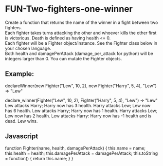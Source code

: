 # FUN-Two-fighters-one-winner
Create a function that returns the name of the winner in a fight between two fighters.  
Each fighter takes turns attacking the other and whoever kills the other first is victorious.  Death is defined as having health &lt;= 0.  
Each fighter will be a Fighter object/instance. See the Fighter class below in your chosen language.  
Both health and damagePerAttack (damage_per_attack for python) will be integers larger than 0. You can mutate the Fighter objects.

## Example:

  declareWinner(new Fighter("Lew", 10, 2), new Fighter("Harry", 5, 4), "Lew") => "Lew"

  declare_winner(Fighter("Lew", 10, 2), Fighter("Harry", 5, 4), "Lew") => "Lew"
  Lew attacks Harry; Harry now has 3 health.
  Harry attacks Lew; Lew now has 6 health.
  Lew attacks Harry; Harry now has 1 health.
  Harry attacks Lew; Lew now has 2 health.
  Lew attacks Harry: Harry now has -1 health and is dead. Lew wins.
  
 
## Javascript  

  function Fighter(name, health, damagePerAttack) {
			this.name = name;
			this.health = health;
			this.damagePerAttack = damagePerAttack;
			this.toString = function() { return this.name; }
  }  